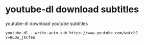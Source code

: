 # youtube-dl download subtitles

youtube-dl download youtube subtitles

```
youtube-dl --write-auto-sub https://www.youtube.com/watch?v=HLQw_jkCfeo
```
